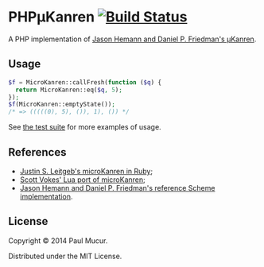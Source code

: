 # PHPµKanren [![Build Status](https://travis-ci.org/mudge/php-microkanren.png?branch=master)](https://travis-ci.org/mudge/php-microkanren)


A PHP implementation of [Jason Hemann and Daniel P. Friedman's
µKanren](http://webyrd.net/scheme-2013/papers/HemannMuKanren2013.pdf).

## Usage

```php
$f = MicroKanren::callFresh(function ($q) {
  return MicroKanren::eq($q, 5);
});
$f(MicroKanren::emptyState());
/* => (((((0), 5), ()), 1), ()) */
```

See [the test
suite](https://github.com/mudge/PHPMicroKanren/blob/master/tests/MicroKanrenTest.php)
for more examples of usage.

## References

* [Justin S. Leitgeb's microKanren in Ruby](https://github.com/jsl/ruby_ukanren);
* [Scott Vokes' Lua port of microKanren](https://github.com/silentbicycle/lua-ukanren);
* [Jason Hemann and Daniel P. Friedman's reference Scheme implementation](https://github.com/jasonhemann/microKanren).

## License

Copyright © 2014 Paul Mucur.

Distributed under the MIT License.
